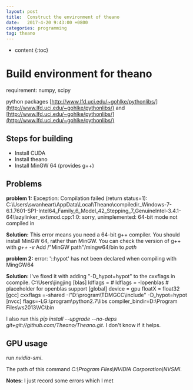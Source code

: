 ```yaml
---
layout: post
title:  Construct the environment of theano 
date:   2017-4-20 9:43:00 +0800
categories: programming
tag: theano
---
```


* content
{:toc}

Build environment for theano
=====================
requirement: numpy, scipy

python packages [http://www.lfd.uci.edu/~gohlke/pythonlibs/](http://www.lfd.uci.edu/~gohlke/pythonlibs/)
and [http://www.lfd.uci.edu/~gohlke/pythonlibs/](http://www.lfd.uci.edu/~gohlke/pythonlibs/)

Steps for building
---------------------
+ Install CUDA 
+ Install theano
+ Install MinGW 64 (provides g++)

Problems
----------------------
**problem 1:** Exception: Compilation failed (return status=1): C:\Users\swanheart\AppData\Local\Theano\compiledir_Windows-7-6.1.7601-SP1-Intel64_Family_6_Model_42_Stepping_7_GenuineIntel-3.4.1-64\lazylinker_ext\mod.cpp:1:0: sorry, unimplemented: 64-bit mode not compiled in

**Solution:** This error means you need a 64-bit g++ compiler. You should install MinGW 64, rather than MinGW. You can check the version of g++ with *g++ -v*
Add /"MinGW path"/mingw64/bin to *path* 



**problem 2:** error: '::hypot' has not been declared when compiling with MingGW64

**Solution:** I've fixed it with adding "-D_hypot=hypot" to the cxxflags in ccompile. C:\Users\jingjing
	[blas]
	ldflags =
	# ldflags = -lopenblas # placeholder for openblas support
	[global]
	device = gpu
	floatX = float32
	[gcc]
	cxxflags =-shared -I"D:\program\TDMGCC\include" -D_hypot=hypot
	[nvcc]
	flags=-LG:\program\python2.7\libs
	compiler_bindir=D:\Program Files\vs2013\VC\bin

I also run this *pip install --upgrade --no-deps git+git://github.com/Theano/Theano.git*. I don't know if it helps.

GPU usage
---------------------
run *nvidia-smi*.

The path of this command *C:\Program Files\NVIDIA Corporation\NVSMI*.

**Notes:** I just record some errors which I met